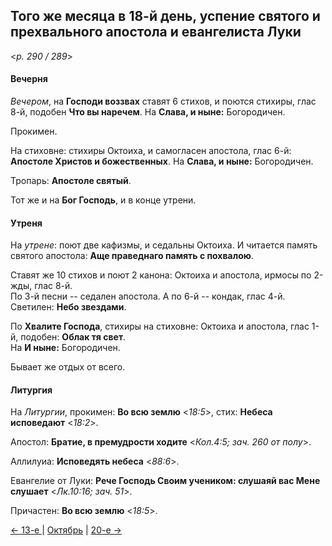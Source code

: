 
## Того же месяца в 18-й день, успение святого и прехвального апостола и евангелиста Луки

<*p. 290 / 289*>

#### Вечерня

*Вечером*, на **Господи воззвах** ставят 6 стихов, и поются стихиры, глас 8-й, подобен **Что вы наречем**. 
На **Слава, и ныне:** Богородичен. 

Прокимен. 

На стиховне: стихиры Октоиха, и самогласен апостола, глас 6-й: **Апостоле Христов и божественных**. 
На **Слава, и ныне:** Богородичен. 

Тропарь: **Апостоле святый**. 

Тот же и на **Бог Господь**, и в конце утрени. 

#### Утреня

На *утрене*: поют две кафизмы, и седальны Октоиха. 
И читается память святого апостола: **Аще праведнаго память с похвалою**. 

Ставят же 10 стихов и поют 2 канона: Октоиха и апостола, ирмосы по 2-жды, глас 8-й.  
По 3-й песни -- седален апостола. 
А по 6-й -- кондак, глас 4-й. 
Светилен: **Небо звездами**. 

По **Хвалите Господа**, стихиры на стиховне: Октоиха и апостола, глас 1-й, подобен: **Облак тя свет**.  
На **И ныне:** Богородичен. 

Бывает же отдых от всего.

#### Литургия

На *Литургии*, прокимен: **Во всю землю** <*18:5*>, стих: **Небеса исповедают** <*18:2*>. 

Апостол: **Братие, в премудрости ходите** <*Кол.4:5; зач. 260 от полу*>. 

Аллилуиа: **Исповедять небеса** <*88:6*>. 

Евангелие от Луки: **Рече Господь Своим учеником: слушаяй вас Мене слушает** <*Лк.10:16; зач. 51*>.

Причастен: **Во всю землю** <*18:5*>.

[← 13-е ](10_13_AST.ru.md) | [Октябрь](README.md#18-й) | [20-е →](10_20_AST.ru.md)
